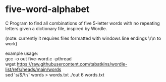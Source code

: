 # five-word-alphabet
C Program to find all combinations of five 5-letter words with no repeating letters given a dictionary file, inspired by Wordle.  

(note: currently it requires files formatted with windows line endings \r\n to work)  

example usage:  
gcc -o out five-word.c -pthread  
wget https://raw.githubusercontent.com/tabatkins/wordle-list/refs/heads/main/words  
sed 's/$/\r/' words > words.txt
./out 6 words.txt
